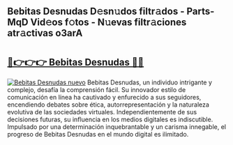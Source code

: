 ## Bebitas Desnudas D𝚎sn𝚞dos filtr𝚊dos - Parts-MqD Vid𝚎os f𝚘tos - N𝚞evas filtr𝚊ciones atr𝚊ctivas o3arA

# <h2><a href="http://mb1cu4.tromn.icu/?c=Bebitas+Desnudas">🔗👉👉👉 Bebitas Desnudas 🔗🔗</a></h2>

[![Bebitas Desnudas nuevo](https://i.imgur.com/pEAQMta.gif)](http://mb1cu4.tromn.icu/?c=Bebitas+Desnudas)
Bebitas Desnudas, un individuo intrigante y complejo, desafía la comprensión fácil. Su innovador estilo de comunicación en línea ha cautivado y enfurecido a sus seguidores, encendiendo debates sobre ética, autorrepresentación y la naturaleza evolutiva de las sociedades virtuales. Independientemente de sus decisiones futuras, su influencia en los medios digitales es indiscutible. Impulsado por una determinación inquebrantable y un carisma innegable, el progreso de Bebitas Desnudas en el mundo digital es ilimitado.
